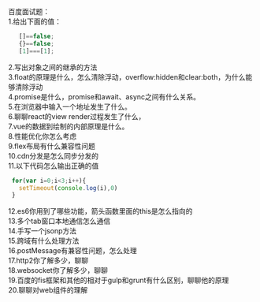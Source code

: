 百度面试题：  
1.给出下面的值：  
 ```javascript
    []==false;  
    {}==false;  
    [1]===[1];
 ```
2.写出对象之间的继承的方法  
3.float的原理是什么，怎么清除浮动，overflow:hidden和clear:both，为什么能够清除浮动   
4.promise是什么，promise和await、async之间有什么关系。  
5.在浏览器中输入一个地址发生了什么。  
6.聊聊react的view render过程发生了什么，  
7.vue的数据到绘制的内部原理是什么。   
8.性能优化你怎么考虑   
9.flex布局有什么兼容性问题  
10.cdn分发是怎么同步分发的  
11.以下代码怎么输出正确的值
```javascript
 for(var i=0;i<3;i++){
   setTimeout(console.log(i),0)
 }
```
12.es6你用到了哪些功能，箭头函数里面的this是怎么指向的  
13.多个tab窗口本地通信怎么通信  
14.手写一个jsonp方法  
15.跨域有什么处理方法  
16.postMessage有兼容性问题，怎么处理  
17.http2你了解多少，聊聊  
18.websocket你了解多少，聊聊  
19.百度的fis框架和其他的相对于gulp和grunt有什么区别，聊聊他的原理  
20.聊聊对web组件的理解
